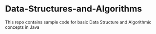 # Data-Structures-and-Algorithms

This repo contains sample code for basic Data Structure and Algorithmic concepts in Java
